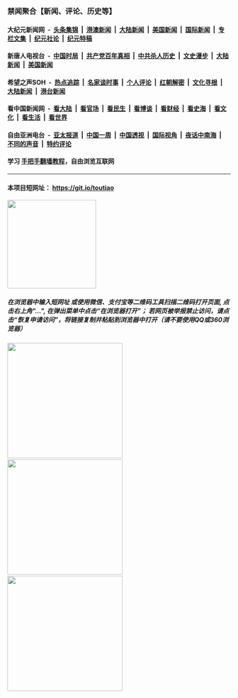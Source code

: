 ### 禁闻聚合【新闻、评论、历史等】

#### 大纪元新闻网 &nbsp;-&nbsp; [头条集锦](indexes/E头条集锦.md?t=02051811) &nbsp;|&nbsp; [港澳新闻](indexes/E港澳新闻.md?t=02051811)  &nbsp;|&nbsp; [大陆新闻](indexes/E大陆新闻.md?t=02051811) &nbsp;|&nbsp; [美国新闻](indexes/E美国新闻.md?t=02051811) &nbsp;|&nbsp; [国际新闻](indexes/E国际新闻.md?t=02051811) &nbsp;|&nbsp; [专栏文集](indexes/E专栏文集.md?t=02051811) &nbsp;|&nbsp; [纪元社论](indexes/E纪元社论.md?t=02051811) &nbsp;|&nbsp; [纪元特稿](indexes/E纪元特稿.md?t=02051811) 

#### 新唐人电视台 &nbsp;-&nbsp; [中国时局](indexes/N中国时局.md?t=02051811) &nbsp;|&nbsp; [共产党百年真相](indexes/N共产党百年真相.md?t=02051811) &nbsp;|&nbsp; [中共杀人历史](indexes/N中共杀人历史.md?t=02051811) &nbsp;|&nbsp; [文史漫步](indexes/N文史漫步.md?t=02051811) &nbsp;|&nbsp; [大陆新闻](indexes/N大陆新闻.md?t=02051811) &nbsp;|&nbsp; [美国新闻](indexes/N美国新闻.md?t=02051811)

#### 希望之声SOH &nbsp;-&nbsp; [热点追踪](indexes/H热点追踪.md?t=02051811) &nbsp;|&nbsp; [名家谈时事](indexes/H名家谈时事.md?t=02051811) &nbsp;|&nbsp; [个人评论](indexes/H个人评论.md?t=02051811)  &nbsp;|&nbsp; [红朝解密](indexes/H红朝解密.md?t=02051811) &nbsp;|&nbsp; [文化寻根](indexes/H文化寻根.md?t=02051811) &nbsp;|&nbsp; [大陆新闻](indexes/H大陆新闻.md?t=02051811) &nbsp;|&nbsp; [港台新闻](indexes/H港台新闻.md?t=02051811)

#### 看中国新闻网 &nbsp;-&nbsp; [看大陆](indexes/S看大陆.md?t=02051811) &nbsp;|&nbsp; [看官场](indexes/S看官场.md?t=02051811) &nbsp;|&nbsp; [看民生](indexes/S看民生.md?t=02051811)  &nbsp;|&nbsp; [看博谈](indexes/S看博谈.md?t=02051811) &nbsp;|&nbsp; [看财经](indexes/S看财经.md?t=02051811) &nbsp;|&nbsp; [看史海](indexes/S看史海.md?t=02051811) &nbsp;|&nbsp; [看文化](indexes/S看文化.md?t=02051811) &nbsp;|&nbsp; [看生活](indexes/S看生活.md?t=02051811) &nbsp;|&nbsp; [看世界](indexes/S看世界.md?t=02051811)

#### 自由亚洲电台 &nbsp;-&nbsp; [亚太报道](indexes/R亚太报道.md?t=02051811) &nbsp;|&nbsp; [中国一周](indexes/R中国一周.md?t=02051811) &nbsp;|&nbsp; [中国透视](indexes/R中国透视.md?t=02051811)  &nbsp;|&nbsp; [国际视角](indexes/R国际视角.md?t=02051811) &nbsp;|&nbsp; [夜话中南海](indexes/R夜话中南海.md?t=02051811) &nbsp;|&nbsp; [不同的声音](indexes/R不同的声音.md?t=02051811) &nbsp;|&nbsp; [特约评论](indexes/R特约评论.md?t=02051811)

#### 学习 [手把手翻墙教程](https://github.com/gfw-breaker/guides/wiki)，自由浏览互联网

----

#### 本项目短网址： https://git.io/toutiao
<img src="https://raw.githubusercontent.com/gfw-breaker/banned-news/master/scripts/img/qr.png" width="200px"/>  

##### 在浏览器中输入短网址 或使用微信、支付宝等二维码工具扫描二维码打开页面, 点击右上角"...", 在弹出菜单中点击“在浏览器打开”； 若网页被举报禁止访问，请点击“恢复申请访问”，将链接复制并粘贴到浏览器中打开（请不要使用QQ或360浏览器）

<img src="https://raw.githubusercontent.com/gfw-breaker/banned-news/master/scripts/img/1.png" width="260px"/> &nbsp; <img src="https://raw.githubusercontent.com/gfw-breaker/banned-news/master/scripts/img/2.png" width="260px"/> &nbsp; <img src="https://raw.githubusercontent.com/gfw-breaker/banned-news/master/scripts/img/3.png" width="260px"/>
